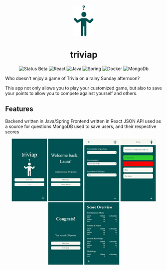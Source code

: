 <p align=center>
  <img alt="Logo" src="screenshots/greenMan.png" height="100"/>
</p>


<h1 align=center>
triviap
</h1>

<p align=center>
  <img alt="Status Beta" src="https://img.shields.io/badge/Status-Beta-green.svg?style=flat"/>
<img alt="React" src="https://img.shields.io/badge/-React-blue?logo=react&style=flat"/>  
<img alt="Java" src="https://img.shields.io/badge/-Java-brown?logo=java&style=flat"/> 
<img alt="Spring" src="https://img.shields.io/badge/-Spring-lightgrey?logo=spring&style=flat"/>  
<img alt="Docker" src="https://img.shields.io/badge/-Docker-grey?logo=docker&style=flat"/>  
<img alt="MongoDb" src="https://img.shields.io/badge/-MongoDb-green?logo=mongodb&style=flat"/>
</p>

Who doesn't enjoy a game of Trivia on a rainy Sunday afternoon?

This app not only allows you to play your customized game, but also to save your points to allow you to compete against
yourself and others.

## Features

Backend written in Java/Spring
Frontend written in React
JSON API used as a source for questions
MongoDB used to save users, and their respective scores


<p align=center>
    <img alt="Login" src="screenshots/Screenshot_Login.PNG" height="200"/>
    <img alt="Welcome" src="screenshots/Screenshot_Welcome.png" height="200"/>
    <img alt="Selector" src="screenshots/Screenshot_Selector.png" height="200"/>
    <img alt="Game" src="screenshots/Screenshot_Game.png" height="200"/>
    <img alt="Results" src="screenshots/Screenshot_Congratulations.png" height="200"/>
    <img alt="ScoreOverview" src="screenshots/Screenshot_ScoreOverview.png" height="200"/>
</p>